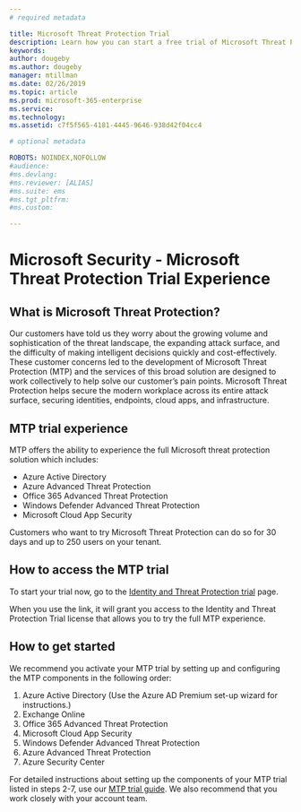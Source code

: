 ```yaml
---
# required metadata

title: Microsoft Threat Protection Trial
description: Learn how you can start a free trial of Microsoft Threat Protection for 30 days and up to 250 users.
keywords:
author: dougeby
ms.author: dougeby
manager: mtillman
ms.date: 02/26/2019
ms.topic: article
ms.prod: microsoft-365-enterprise
ms.service:
ms.technology:
ms.assetid: c7f5f565-4181-4445-9646-938d42f04cc4

# optional metadata

ROBOTS: NOINDEX,NOFOLLOW
#audience:
#ms.devlang:
#ms.reviewer: [ALIAS]
#ms.suite: ems
#ms.tgt_pltfrm:
#ms.custom:

---
```

# Microsoft Security - Microsoft Threat Protection Trial Experience

## What is Microsoft Threat Protection?
Our customers have told us they worry about the growing volume and sophistication of the threat landscape, the expanding attack surface, and the difficulty of making intelligent decisions quickly and cost-effectively.  These customer concerns led to the development of Microsoft Threat Protection (MTP) and the services of this broad solution are designed to work collectively to help solve our customer’s pain points.   Microsoft Threat Protection helps secure the modern workplace across its entire attack surface, securing identities, endpoints, cloud apps, and infrastructure.

## MTP trial experience 
MTP offers the ability to experience the full Microsoft threat protection solution which includes:
- Azure Active Directory
- Azure Advanced Threat Protection
- Office 365 Advanced Threat Protection
- Windows Defender Advanced Threat Protection
- Microsoft Cloud App Security

Customers who want to try Microsoft Threat Protection can do so for 30 days and up to 250 users on your tenant.

## How to access the MTP trial
To start your trial now, go to the [Identity and Threat Protection trial](https://signup.microsoft.com/signup/logout?OfferId=b73fce33-ac89-4175-b199-0173b4c74b1f&dl=IDENTITY_THREAT_PROTECTION&culture=en-US&country=US) page.

When you use the link, it will grant you access to the Identity and Threat Protection Trial license that allows you to try the full MTP experience.

## How to get started 
We recommend you activate your MTP trial by setting up and configuring the MTP components in the following order:
1. Azure Active Directory (Use the Azure AD Premium set-up wizard for instructions.)
2. Exchange Online
3. Office 365 Advanced Threat Protection
4. Microsoft Cloud App Security
5. Windows Defender Advanced Threat Protection
6. Azure Advanced Threat Protection
7. Azure Security Center  

For detailed instructions about setting up the components of your MTP trial listed in steps 2-7, use our [MTP trial guide](https://aka.ms/MTPTrialGuide). We also recommend that you work closely with your account team.
